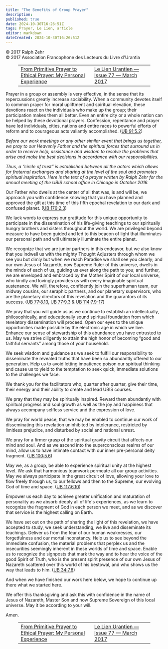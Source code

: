 ```yaml
---
title: "The Benefits of Group Prayer"
description: 
published: true
date: 2024-10-30T16:26:51Z
tags: Prayer, Le Lien, article
editor: markdown
dateCreated: 2024-10-30T16:26:51Z
---
```


<p class="v-card v-sheet theme--light gray lighten-3 px-2">© 2017 Ralph Zehr<br>© 2017 Association Francophone des Lecteurs du Livre d'Urantia</p>
<figure class="table chapter-navigator">
  <table>
    <tbody>
      <tr>
        <td>
        <a href="/en/article/Guy_Stephane_Nyasse/De_La_Priere_Primitive_A_La_Priere_Ethique">
          <span class="mdi mdi-arrow-left-drop-circle"></span><span class="pl-2">From Primitive Prayer to Ethical Prayer: My Personal Experience</span>
        </a>
        </td>
        <td>
        <a href="/en/index/articles_le_lien#le-lien-urantien-issue-77-mars-2017">
          <span class="mdi mdi-book-open-variant"></span><span class="pl-2">Le Lien Urantien — Issue 77 — March 2017</span>
        </a>
        </td>
        <td>
        </td>
      </tr>
    </tbody>
  </table>
</figure>



Prayer in a group or assembly is very effective, in the sense that its repercussions greatly increase sociability. When a community devotes itself to common prayer for moral upliftment and spiritual elevation, these devotions react on the individuals who make up the group; their participation makes them all better. Even an entire city or a whole nation can be helped by these devotional prayers. Confession, repentance and prayer have led individuals, cities, nations and entire races to powerful efforts of reform and to courageous acts valiantly accomplished. (<a id="a34_565"></a>[UB 91:5.2](/en/The_Urantia_Book/91#p5_2))

_Before our work meetings or any other similar event that brings us together, we pray to our Heavenly Father and the spiritual forces that surround us in order to receive help, assistance and wisdom to resolve the problems that arise and make the best decisions in accordance with our responsibilities._

_Thus, a “circle of trust” is established between all the actors which allows for fraternal exchanges and sharing at the level of the soul and promotes spiritual inspiration. Here is the text of a prayer written by Ralph Zehr for the annual meeting of the UBIS school office in Chicago in October 2016._

Our Father who dwells at the center of all that was, is and will be, we approach you with confidence knowing that you have planned and approved the gift at this time of this fifth epochal revelation to our dark and confused planet. (<a id="a40_233"></a>[UB 176:2.3](/en/The_Urantia_Book/176#p2_3))

We lack words to express our gratitude for this unique opportunity to participate in the dissemination of his life-giving teachings to our spiritually hungry brothers and sisters throughout the world. We are privileged beyond measure to have been guided and led to this beacon of light that illuminates our personal path and will ultimately illuminate the entire planet.

We recognize that we are junior partners in this endeavor, but we also know that you indwell us with the mighty Thought Adjusters through whom we see you but dimly but when we reach Paradise we shall see you clearly; and our own Jesus of Nazareth, now Supreme Ruler of this universe, dwells in the minds of each of us, guiding us ever along the path to you; and further, we are enveloped and embraced by the Mother Spirit of our local universe, who kindly and lovingly provides us with every imaginable spiritual sustenance. We will, therefore, confidently join the superhuman team, our midway cousins, our seraphic partners, and our planetary supervisors, who are the planetary directors of this revelation and the guarantors of its success. (<a id="a44_744"></a>[UB 77:8.13](/en/The_Urantia_Book/77#p8_13), <a id="a44_789"></a>[UB 77:9.3](/en/The_Urantia_Book/77#p9_3) & <a id="a44_833"></a>[UB 114:7.9-17](/en/The_Urantia_Book/114#p7_9))

We pray that you will guide us as we continue to establish an intellectually, philosophically, and educationally sound spiritual foundation from which revelatory dissemination will proceed. Open our eyes to the unique opportunities made possible by the electronic age in which we live. Enhance our sense of stewardship of this abundance you have entrusted to us. May we strive diligently to attain the high honor of becoming “good and faithful servants” among those of your household.

We seek wisdom and guidance as we seek to fulfill our responsibility to disseminate the revealed truths that have been so abundantly offered to our generation. Help us to avoid letting impatience poison our spiritual thinking and cause us to yield to the temptation to seek quick, immediate solutions to the challenges we face.

We thank you for the facilitators who, quarter after quarter, give their time, their energy and their ability to create and lead UBIS courses.

We pray that they may be spiritually inspired. Reward them abundantly with spiritual progress and soul growth as well as the joy and happiness that always accompany selfless service and the expression of love.

We pray for world peace, that we may be enabled to continue our work of disseminating this revelation uninhibited by intolerance, restricted by limitless prejudice, and disturbed by social and national unrest.

We pray for a firmer grasp of the spiritual gravity circuit that affects our mind and soul. And as we ascend into the superconscious realms of our mind, allow us to have intimate contact with our inner pre-personal deity fragment. (<a id="a56_232"></a>[UB 100:5.6](/en/The_Urantia_Book/100#p5_6))

May we, as a group, be able to experience spiritual unity at the highest level. We ask that harmonious teamwork permeate all our group activities. May we always participate in the great circuit of love, allowing your love to flow freely through us, to our fellows and then to the Supreme, our evolving God of time and space. (<a id="a58_326"></a>[UB 117:6.10](/en/The_Urantia_Book/117#p6_10))

Empower us each day to achieve greater unification and maturation of personality as we absorb deeply all of life's experiences, as we learn to recognize the fragment of God in each person we meet, and as we discover that service is the highest calling on Earth.

We have set out on the path of sharing the light of this revelation, we have accepted to study, we seek understanding, we live and disseminate its teachings. Deliver us from the fear of our human weaknesses, our forgetfulness and our mortal inconstancy. Help us to see beyond the immediate confusion, the material problems that perplex us and the insecurities seemingly inherent in these worlds of time and space. Enable us to recognize the signposts that mark the way and to hear the voice of the good Spirit of Truth, who is the present spirit presence of our own Jesus of Nazareth scattered over this world of his bestowal, and who shows us the way that leads to him. (<a id="a62_672"></a>[UB 34:7.8](/en/The_Urantia_Book/34#p7_8))

And when we have finished our work here below, we hope to continue up there what we started here.

We offer this thanksgiving and ask this with confidence in the name of Jesus of Nazareth, Master Son and now Supreme Sovereign of this local universe. May it be according to your will.

Amen.



<figure class="table chapter-navigator">
  <table>
    <tbody>
      <tr>
        <td>
        <a href="/en/article/Guy_Stephane_Nyasse/De_La_Priere_Primitive_A_La_Priere_Ethique">
          <span class="mdi mdi-arrow-left-drop-circle"></span><span class="pl-2">From Primitive Prayer to Ethical Prayer: My Personal Experience</span>
        </a>
        </td>
        <td>
        <a href="/en/index/articles_le_lien#le-lien-urantien-issue-77-mars-2017">
          <span class="mdi mdi-book-open-variant"></span><span class="pl-2">Le Lien Urantien — Issue 77 — March 2017</span>
        </a>
        </td>
        <td>
        </td>
      </tr>
    </tbody>
  </table>
</figure>
